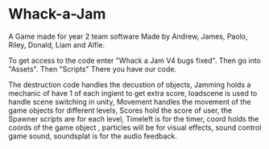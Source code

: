 # Whack-a-Jam
A Game made for year 2 team software
Made by Andrew, James, Paolo, Riley, Donald, Liam and Alfie.

To get access to the code enter "Whack a Jam V4 bugs fixed". Then go into "Assets". Then "Scripts" There you have our code. 

The destruction code handles the decustion of objects, 
Jamming holds a mechanic of have 1 of each ingient to get extra score, 
loadscene is used to handle scene switching in unity, 
Movement handles the movement of the game objects for different levels, 
Scores hold the score of user,
the Spawner scripts are for each level, 
Timeleft is for the timer, 
coord holds the coords of the game object , 
particles will be for visual effects, 
sound control game sound,
soundsplat is for the audio feedback.
